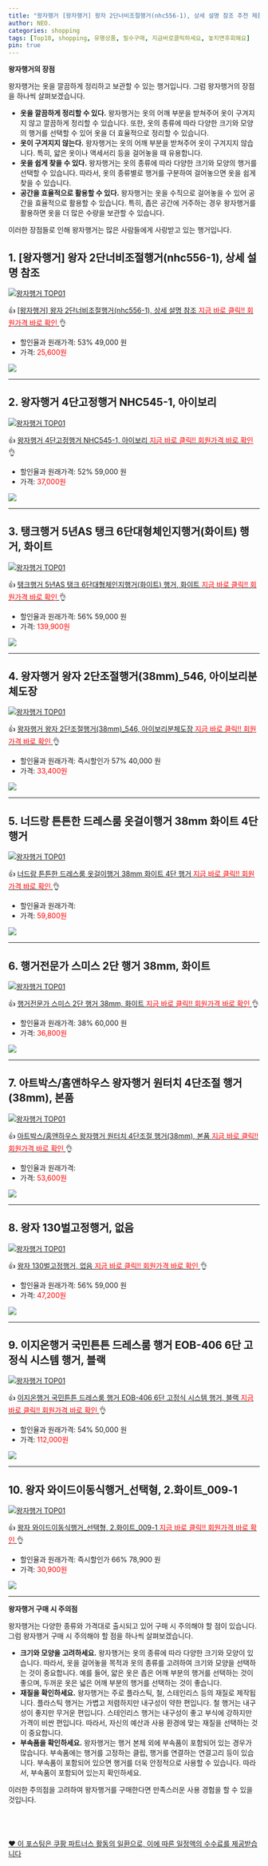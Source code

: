 ```yaml
---
title: "왕자행거 [왕자행거] 왕자 2단너비조절행거(nhc556-1), 상세 설명 참조 추천 제품 비교 최저 가격 비교 장점 구매가이드"
author: NEO.
categories: shopping
tags: [Top10, shopping, 유행상품, 필수구매, 지금바로클릭하세요, 놓치면후회해요]
pin: true
---
```

**왕자행거의 장점**

왕자행거는 옷을 깔끔하게 정리하고 보관할 수 있는 행거입니다. 그럼 왕자행거의 장점을 하나씩 살펴보겠습니다.

* **옷을 깔끔하게 정리할 수 있다.** 왕자행거는 옷의 어깨 부분을 받쳐주어 옷이 구겨지지 않고 깔끔하게 정리할 수 있습니다. 또한, 옷의 종류에 따라 다양한 크기와 모양의 행거를 선택할 수 있어 옷을 더 효율적으로 정리할 수 있습니다.
* **옷이 구겨지지 않는다.** 왕자행거는 옷의 어깨 부분을 받쳐주어 옷이 구겨지지 않습니다. 특히, 얇은 옷이나 액세서리 등을 걸어놓을 때 유용합니다.
* **옷을 쉽게 찾을 수 있다.** 왕자행거는 옷의 종류에 따라 다양한 크기와 모양의 행거를 선택할 수 있습니다. 따라서, 옷의 종류별로 행거를 구분하여 걸어놓으면 옷을 쉽게 찾을 수 있습니다.
* **공간을 효율적으로 활용할 수 있다.** 왕자행거는 옷을 수직으로 걸어놓을 수 있어 공간을 효율적으로 활용할 수 있습니다. 특히, 좁은 공간에 거주하는 경우 왕자행거를 활용하면 옷을 더 많은 수량을 보관할 수 있습니다.

이러한 장점들로 인해 왕자행거는 많은 사람들에게 사랑받고 있는 행거입니다.

   

## 1. [왕자행거] 왕자 2단너비조절행거(nhc556-1), 상세 설명 참조

[![왕자행거 TOP01](https://thumbnail6.coupangcdn.com/thumbnails/remote/490x490ex/image/vendor_inventory/306b/5b1ca816ea6ac6d07653fa505c6cf9373ba4d192952e0310a9040f0a89ef.jpg)](https://link.coupang.com/re/AFFSDP?lptag=AF3617701&subid=GithubCoopas&pageKey=99319552&traceid=V0-153&itemId=303954908&vendorItemId=4696873453)


👍 [[왕자행거] 왕자 2단너비조절행거(nhc556-1), 상세 설명 참조 <font color=red> 지금 바로 클릭!! 회원가격 바로 확인 </font> ](https://link.coupang.com/re/AFFSDP?lptag=AF3617701&subid=GithubCoopas&pageKey=99319552&traceid=V0-153&itemId=303954908&vendorItemId=4696873453) 👌 


- 할인율과 원래가격: 53%  49,000   원
- 가격: <span style='color:red'>25,600원</span>

[![](/discount_price.png)](https://link.coupang.com/re/AFFSDP?lptag=AF3617701&subid=GithubCoopas&pageKey=99319552&traceid=V0-153&itemId=303954908&vendorItemId=4696873453)

---


   

## 2. 왕자행거 4단고정행거 NHC545-1, 아이보리

[![왕자행거 TOP01](https://thumbnail6.coupangcdn.com/thumbnails/remote/490x490ex/image/vendor_inventory/8983/49f684a5ff416164e8847384124187f21feea86f39d0809dbbe38df9d398.jpg)](https://link.coupang.com/re/AFFSDP?lptag=AF3617701&subid=GithubCoopas&pageKey=7153982363&traceid=V0-153&itemId=341795351&vendorItemId=70269352909)


👍 [왕자행거 4단고정행거 NHC545-1, 아이보리 <font color=red> 지금 바로 클릭!! 회원가격 바로 확인 </font> ](https://link.coupang.com/re/AFFSDP?lptag=AF3617701&subid=GithubCoopas&pageKey=7153982363&traceid=V0-153&itemId=341795351&vendorItemId=70269352909) 👌 


- 할인율과 원래가격: 52%  59,000   원
- 가격: <span style='color:red'>37,000원</span>

[![](/discount_price.png)](https://link.coupang.com/re/AFFSDP?lptag=AF3617701&subid=GithubCoopas&pageKey=7153982363&traceid=V0-153&itemId=341795351&vendorItemId=70269352909)

---


   

## 3. 탱크행거 5년AS 탱크 6단대형체인지행거(화이트) 행거, 화이트

[![왕자행거 TOP01](https://thumbnail9.coupangcdn.com/thumbnails/remote/490x490ex/image/vendor_inventory/d06e/0a8a8c7bc5c3f092496171ef915af5bd82ab816cb574553ae95a17c3f54d.jpg)](https://link.coupang.com/re/AFFSDP?lptag=AF3617701&subid=GithubCoopas&pageKey=6822371072&traceid=V0-153&itemId=16174418403&vendorItemId=83369897048)


👍 [탱크행거 5년AS 탱크 6단대형체인지행거(화이트) 행거, 화이트 <font color=red> 지금 바로 클릭!! 회원가격 바로 확인 </font> ](https://link.coupang.com/re/AFFSDP?lptag=AF3617701&subid=GithubCoopas&pageKey=6822371072&traceid=V0-153&itemId=16174418403&vendorItemId=83369897048) 👌 


- 할인율과 원래가격: 56%  59,000   원
- 가격: <span style='color:red'>139,900원</span>

[![](/discount_price.png)](https://link.coupang.com/re/AFFSDP?lptag=AF3617701&subid=GithubCoopas&pageKey=6822371072&traceid=V0-153&itemId=16174418403&vendorItemId=83369897048)

---


   

## 4. 왕자행거 왕자 2단조절행거(38mm)_546, 아이보리분체도장

[![왕자행거 TOP01](https://thumbnail6.coupangcdn.com/thumbnails/remote/490x490ex/image/vendor_inventory/385a/ffff30a7a5ea646f05809972ed67ee22291a6243d0d9f807f0e5c169b1f5.jpg)](https://link.coupang.com/re/AFFSDP?lptag=AF3617701&subid=GithubCoopas&pageKey=132178217&traceid=V0-153&itemId=388851162&vendorItemId=5163969445)


👍 [왕자행거 왕자 2단조절행거(38mm)_546, 아이보리분체도장 <font color=red> 지금 바로 클릭!! 회원가격 바로 확인 </font> ](https://link.coupang.com/re/AFFSDP?lptag=AF3617701&subid=GithubCoopas&pageKey=132178217&traceid=V0-153&itemId=388851162&vendorItemId=5163969445) 👌 


- 할인율과 원래가격: 즉시할인가 57%  40,000   원
- 가격: <span style='color:red'>33,400원</span>

[![](/discount_price.png)](https://link.coupang.com/re/AFFSDP?lptag=AF3617701&subid=GithubCoopas&pageKey=132178217&traceid=V0-153&itemId=388851162&vendorItemId=5163969445)

---


   

## 5. 너드랑 튼튼한 드레스룸 옷걸이행거 38mm 화이트 4단 행거

[![왕자행거 TOP01](https://thumbnail7.coupangcdn.com/thumbnails/remote/490x490ex/image/vendor_inventory/a3ca/a9d9f3428603d768b47f39c2e2f4a581e60cdc56ad964f471787ff0df44b.png)](https://link.coupang.com/re/AFFSDP?lptag=AF3617701&subid=GithubCoopas&pageKey=6190196561&traceid=V0-153&itemId=12212774867&vendorItemId=84881281182)


👍 [너드랑 튼튼한 드레스룸 옷걸이행거 38mm 화이트 4단 행거 <font color=red> 지금 바로 클릭!! 회원가격 바로 확인 </font> ](https://link.coupang.com/re/AFFSDP?lptag=AF3617701&subid=GithubCoopas&pageKey=6190196561&traceid=V0-153&itemId=12212774867&vendorItemId=84881281182) 👌 


- 할인율과 원래가격: 
- 가격: <span style='color:red'>59,800원</span>

[![](/discount_price.png)](https://link.coupang.com/re/AFFSDP?lptag=AF3617701&subid=GithubCoopas&pageKey=6190196561&traceid=V0-153&itemId=12212774867&vendorItemId=84881281182)

---


   

## 6. 행거전문가 스미스 2단 행거 38mm, 화이트

[![왕자행거 TOP01](https://thumbnail6.coupangcdn.com/thumbnails/remote/490x490ex/image/retail/images/3210443990308295-32f9fee3-1c29-4815-91c3-11cd37fc3210.png)](https://link.coupang.com/re/AFFSDP?lptag=AF3617701&subid=GithubCoopas&pageKey=1419600268&traceid=V0-153&itemId=7678640774&vendorItemId=74968944255)


👍 [행거전문가 스미스 2단 행거 38mm, 화이트 <font color=red> 지금 바로 클릭!! 회원가격 바로 확인 </font> ](https://link.coupang.com/re/AFFSDP?lptag=AF3617701&subid=GithubCoopas&pageKey=1419600268&traceid=V0-153&itemId=7678640774&vendorItemId=74968944255) 👌 


- 할인율과 원래가격: 38%  60,000   원
- 가격: <span style='color:red'>36,800원</span>

[![](/discount_price.png)](https://link.coupang.com/re/AFFSDP?lptag=AF3617701&subid=GithubCoopas&pageKey=1419600268&traceid=V0-153&itemId=7678640774&vendorItemId=74968944255)

---


   

## 7. 아트박스/홈앤하우스 왕자행거 원터치 4단조절 행거(38mm), 본품

[![왕자행거 TOP01](https://thumbnail7.coupangcdn.com/thumbnails/remote/490x490ex/image/vendor_inventory/ad8a/43d311ebf5073fe5809787a2048bae5e162fa05a549b49c26ca0549066f2.jpg)](https://link.coupang.com/re/AFFSDP?lptag=AF3617701&subid=GithubCoopas&pageKey=7153982363&traceid=V0-153&itemId=17991420458&vendorItemId=70268591187)


👍 [아트박스/홈앤하우스 왕자행거 원터치 4단조절 행거(38mm), 본품 <font color=red> 지금 바로 클릭!! 회원가격 바로 확인 </font> ](https://link.coupang.com/re/AFFSDP?lptag=AF3617701&subid=GithubCoopas&pageKey=7153982363&traceid=V0-153&itemId=17991420458&vendorItemId=70268591187) 👌 


- 할인율과 원래가격: 
- 가격: <span style='color:red'>53,600원</span>

[![](/discount_price.png)](https://link.coupang.com/re/AFFSDP?lptag=AF3617701&subid=GithubCoopas&pageKey=7153982363&traceid=V0-153&itemId=17991420458&vendorItemId=70268591187)

---


   

## 8. 왕자 130벌고정행거, 없음

[![왕자행거 TOP01](https://thumbnail9.coupangcdn.com/thumbnails/remote/490x490ex/image/vendor_inventory/af50/279dc3013d903920153aa58bd437c632fce0270d35b67a60bc70f90a8946.jpg)](https://link.coupang.com/re/AFFSDP?lptag=AF3617701&subid=GithubCoopas&pageKey=163729895&traceid=V0-153&itemId=469813705&vendorItemId=74876278439)


👍 [왕자 130벌고정행거, 없음 <font color=red> 지금 바로 클릭!! 회원가격 바로 확인 </font> ](https://link.coupang.com/re/AFFSDP?lptag=AF3617701&subid=GithubCoopas&pageKey=163729895&traceid=V0-153&itemId=469813705&vendorItemId=74876278439) 👌 


- 할인율과 원래가격: 56%  59,000   원
- 가격: <span style='color:red'>47,200원</span>

[![](/discount_price.png)](https://link.coupang.com/re/AFFSDP?lptag=AF3617701&subid=GithubCoopas&pageKey=163729895&traceid=V0-153&itemId=469813705&vendorItemId=74876278439)

---


   

## 9. 이지온행거 국민튼튼 드레스룸 행거 EOB-406 6단 고정식 시스템 행거, 블랙

[![왕자행거 TOP01](https://thumbnail7.coupangcdn.com/thumbnails/remote/490x490ex/image/vendor_inventory/5116/f4bd4a2b6dc4f5db82573dcc3240e1c721de53f7dca70052646c7f5eeb51.jpg)](https://link.coupang.com/re/AFFSDP?lptag=AF3617701&subid=GithubCoopas&pageKey=7643794046&traceid=V0-153&itemId=20318613188&vendorItemId=87404097094)


👍 [이지온행거 국민튼튼 드레스룸 행거 EOB-406 6단 고정식 시스템 행거, 블랙 <font color=red> 지금 바로 클릭!! 회원가격 바로 확인 </font> ](https://link.coupang.com/re/AFFSDP?lptag=AF3617701&subid=GithubCoopas&pageKey=7643794046&traceid=V0-153&itemId=20318613188&vendorItemId=87404097094) 👌 


- 할인율과 원래가격: 54%  50,000   원
- 가격: <span style='color:red'>112,000원</span>

[![](/discount_price.png)](https://link.coupang.com/re/AFFSDP?lptag=AF3617701&subid=GithubCoopas&pageKey=7643794046&traceid=V0-153&itemId=20318613188&vendorItemId=87404097094)

---


   

## 10. 왕자 와이드이동식행거_선택형, 2.화이트_009-1

[![왕자행거 TOP01](https://thumbnail10.coupangcdn.com/thumbnails/remote/490x490ex/image/vendor_inventory/ea97/12781f18ccdd0091e647a25ea52302d1c182be64f845d653ba8d59ce001d.jpg)](https://link.coupang.com/re/AFFSDP?lptag=AF3617701&subid=GithubCoopas&pageKey=6446094331&traceid=V0-153&itemId=13973773399&vendorItemId=81222667194)


👍 [왕자 와이드이동식행거_선택형, 2.화이트_009-1 <font color=red> 지금 바로 클릭!! 회원가격 바로 확인 </font> ](https://link.coupang.com/re/AFFSDP?lptag=AF3617701&subid=GithubCoopas&pageKey=6446094331&traceid=V0-153&itemId=13973773399&vendorItemId=81222667194) 👌 


- 할인율과 원래가격: 즉시할인가 66%  78,900   원
- 가격: <span style='color:red'>30,900원</span>

[![](/discount_price.png)](https://link.coupang.com/re/AFFSDP?lptag=AF3617701&subid=GithubCoopas&pageKey=6446094331&traceid=V0-153&itemId=13973773399&vendorItemId=81222667194)

---
**왕자행거 구매 시 주의점**

왕자행거는 다양한 종류와 가격대로 출시되고 있어 구매 시 주의해야 할 점이 있습니다. 그럼 왕자행거 구매 시 주의해야 할 점을 하나씩 살펴보겠습니다.

* **크기와 모양을 고려하세요.** 왕자행거는 옷의 종류에 따라 다양한 크기와 모양이 있습니다. 따라서, 옷을 걸어놓을 목적과 옷의 종류를 고려하여 크기와 모양을 선택하는 것이 중요합니다. 예를 들어, 얇은 옷은 좁은 어깨 부분의 행거를 선택하는 것이 좋으며, 두꺼운 옷은 넓은 어깨 부분의 행거를 선택하는 것이 좋습니다.
* **재질을 확인하세요.** 왕자행거는 주로 플라스틱, 철, 스테인리스 등의 재질로 제작됩니다. 플라스틱 행거는 가볍고 저렴하지만 내구성이 약한 편입니다. 철 행거는 내구성이 좋지만 무거운 편입니다. 스테인리스 행거는 내구성이 좋고 부식에 강하지만 가격이 비싼 편입니다. 따라서, 자신의 예산과 사용 환경에 맞는 재질을 선택하는 것이 중요합니다.
* **부속품을 확인하세요.** 왕자행거는 행거 본체 외에 부속품이 포함되어 있는 경우가 많습니다. 부속품에는 행거를 고정하는 클립, 행거를 연결하는 연결고리 등이 있습니다. 부속품이 포함되어 있으면 행거를 더욱 안정적으로 사용할 수 있습니다. 따라서, 부속품이 포함되어 있는지 확인하세요.

이러한 주의점을 고려하여 왕자행거를 구매한다면 만족스러운 사용 경험을 할 수 있을 것입니다.<br><br><br><br><br> [ ❤  이 포스팅은 쿠팡 파트너스 활동의 일환으로, 이에 따른 일정액의 수수료를 제공받습니다](https://link.coupang.com/a/bcEFyh)